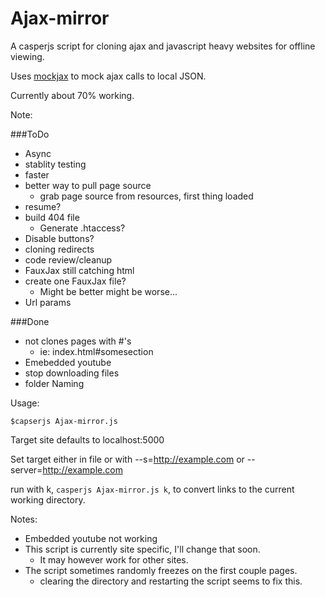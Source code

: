 Ajax-mirror
===========

A casperjs script for cloning ajax and javascript heavy websites for offline viewing.

Uses [mockjax](https://github.com/appendto/jquery-mockjax) to mock ajax calls to local JSON.

Currently about 70% working.

Note: 

###ToDo
* Async
* stablity testing
* faster
* better way to pull page source
    - grab page source from resources, first thing loaded
* resume?
* build 404 file
    - Generate .htaccess?
* Disable buttons?
* cloning redirects
* code review/cleanup
* FauxJax still catching html
* create one FauxJax file?
    - Might be better might be worse...
* Url params

###Done
* not clones pages with #'s
    - ie: index.html#somesection
* Emebedded youtube
* stop downloading files
* folder Naming

Usage:
```
$capserjs Ajax-mirror.js
```

Target site defaults to localhost:5000

Set target either in file or with --s=http://example.com 
                            or --server=http://example.com

run with k, `casperjs Ajax-mirror.js k`, to convert links to the current working directory.

Notes:
* Embedded youtube not working
* This script is currently site specific, I'll change that soon.
    - It may however work for other sites.
* The script sometimes randomly freezes on the first couple pages.
    - clearing the directory and restarting the script seems to fix this.
